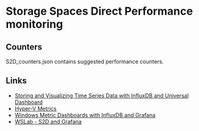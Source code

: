 # Storage Spaces Direct Performance monitoring

## Counters

S2D_counters.json contains suggested performance counters.

## Links

- [Storing and Visualizing Time Series Data with InfluxDB and Universal Dashboard](https://poshtools.com/2018/12/06/storing-and-visualizing-time-series-data-with-influxdb-and-universal-dashboard/)
- [Hyper-V Metrics](https://grafana.com/dashboards/2618)
- [Windows Metric Dashboards with InfluxDB and Grafana](https://hodgkins.io/windows-metric-dashboards-with-influxdb-and-grafana)
- [WSLab - S2D and Grafana](https://github.com/Microsoft/WSLab/tree/master/Scenarios/S2D%20and%20Grafana)
